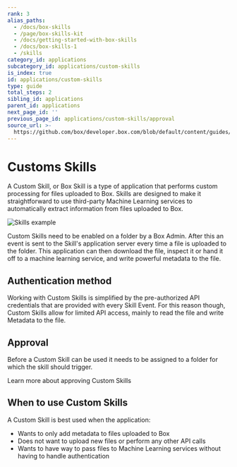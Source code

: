 ```yaml
---
rank: 3
alias_paths:
  - /docs/box-skills
  - /page/box-skills-kit
  - /docs/getting-started-with-box-skills
  - /docs/box-skills-1
  - /skills
category_id: applications
subcategory_id: applications/custom-skills
is_index: true
id: applications/custom-skills
type: guide
total_steps: 2
sibling_id: applications
parent_id: applications
next_page_id: ''
previous_page_id: applications/custom-skills/approval
source_url: >-
  https://github.com/box/developer.box.com/blob/default/content/guides/applications/custom-skills/index.md
---
```


# Customs Skills

A Custom Skill, or Box Skill is a type of application that performs custom
processing for files uploaded to Box. Skills are designed to make it
straightforward to use third-party Machine Learning services to automatically
extract information from files uploaded to Box.

<ImageFrame shadow>

![Skills example](./images/skills-example.png)

</ImageFrame>

Custom Skills need to be enabled on a folder by a Box Admin. After this an event
is sent to the Skill's application server every time a file is uploaded to the
folder. This application can then download the file, inspect it or hand it off
to a machine learning service, and write powerful metadata to the file.

## Authentication method

Working with Custom Skills is simplified by the pre-authorized API credentials
that are provided with every Skill Event. For this reason though, Custom Skills
allow for limited API access, mainly to read the file and write Metadata to the
file.

## Approval

Before a Custom Skill can be used it needs to be assigned to a folder for which the
skill should trigger.

<CTA to='g://applications/custom-skills/approval'>
Learn more about approving Custom Skills

</CTA>

## When to use Custom Skills

A Custom Skill is best used when the application:

- Wants to only add metadata to files uploaded to Box
- Does not want to upload new files or perform any other API calls
- Wants to have way to pass files to Machine Learning services without
having to handle authentication
